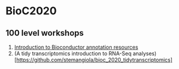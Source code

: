 # BioC2020

## 100 level workshops
1. [Introduction to Bioconductor annotation resources](https://github.com/jmacdon/Bioc2020Anno/)
2. (A tidy transcriptomics introduction to RNA-Seq analyses)[https://github.com/stemangiola/bioc_2020_tidytranscriptomics]
